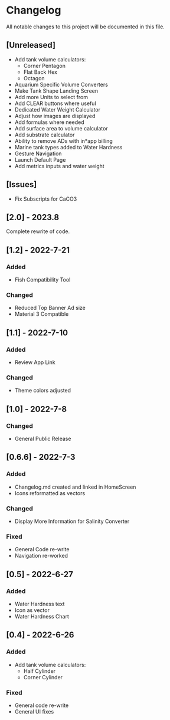 # Changelog

All notable changes to this project will be documented in this file.

## [Unreleased]

* Add tank volume calculators:
	* Corner Pentagon
	* Flat Back Hex
	* Octagon
* Aquarium Specific Volume Converters
* Make Tank Shape Landing Screen
* Add more Units to select from
* Add CLEAR buttons where useful
* Dedicated Water Weight Calculator
* Adjust how images are displayed
* Add formulas where needed
* Add surface area to volume calculator
* Add substrate calculator
* Ability to remove ADs with in*app billing
* Marine tank types added to Water Hardness
* Gesture Navigation
* Launch Default Page
* Add metrics inputs and water weight

## [Issues]

* Fix Subscripts for CaCO3

## [2.0] - 2023.8

Complete rewrite of code.

## [1.2] - 2022-7-21

### Added

* Fish Compatibility Tool

### Changed

* Reduced Top Banner Ad size
* Material 3 Compatible

## [1.1] - 2022-7-10

### Added

* Review App Link

### Changed

* Theme colors adjusted

## [1.0] - 2022-7-8

### Changed

* General Public Release

## [0.6.6] - 2022-7-3

### Added

* Changelog.md created and linked in HomeScreen
* Icons reformatted as vectors

### Changed

* Display More Information for Salinity Converter

### Fixed

* General Code re-write
* Navigation re-worked

## [0.5] - 2022-6-27

### Added

* Water Hardness text
* Icon as vector
* Water Hardness Chart

## [0.4] - 2022-6-26

### Added

* Add tank volume calculators:
	* Half Cylinder
	* Corner Cylinder

### Fixed

* General code re-write
* General UI fixes